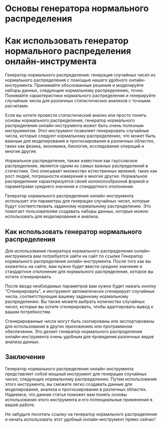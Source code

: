 Основы генератора нормального распределения
===========================================

Как использовать генератор нормального распределения онлайн-инструмента
=======================================================================

Генератор нормального распределения: генерация случайных чисел из нормального распределения с помощью нашего удобного онлайн-инструмента. Принимайте обоснованные решения и моделируйте наборы данных, следующие нормальному распределению, точно. Понимайте характеристики нормального распределения и генерируйте случайные числа для различных статистических анализов с точными расчетами.

Если вы хотите провести статистический анализ или просто понять основы нормального распределения, генератор нормального распределения онлайн-инструмента может быть очень полезным инструментом. Этот инструмент позволяет генерировать случайные числа, которые следуют нормальному распределению, что может быть важным для моделирования и прогнозирования в различных областях, таких как физика, экономика, биология, исследование операций и многие другие.

Нормальное распределение, также известное как гауссовское распределение, является одним из самых важных распределений в статистике. Оно описывает множество естественных явлений, таких как рост людей, погрешности измерений и многие другие. Нормальное распределение характеризуется своей колоколообразной формой и параметрами среднего значения и стандартного отклонения.

Генератор нормального распределения онлайн-инструмента использует эти параметры для генерации случайных чисел, которые будут соответствовать заданному нормальному распределению. Это помогает пользователям создавать наборы данных, которые можно использовать для моделирования и анализа.

Как использовать генератор нормального распределения
----------------------------------------------------

Для использования генератора нормального распределения онлайн-инструмента вам потребуется зайти на сайт по ссылке Генератор нормального распределения онлайн-инструмента. После того как вы окажетесь на сайте, вам нужно будет ввести среднее значение и стандартное отклонение для нормального распределения, которое вы хотите сгенерировать.

После ввода необходимых параметров вам нужно будет нажать кнопку "Сгенерировать", и инструмент автоматически сгенерирует случайные числа, соответствующие вашему заданному нормальному распределению. Вы также можете выбрать количество случайных чисел, которые вы хотите сгенерировать, чтобы адаптировать вывод к вашим потребностям.

Сгенерированные числа могут быть скопированы или экспортированы для использования в других приложениях или программном обеспечении. Это делает генератор нормального распределения онлайн-инструмента очень удобным для проведения различных видов анализа данных.

Заключение
----------

Генератор нормального распределения онлайн-инструмента представляет собой мощный инструмент для генерации случайных чисел, следующих нормальному распределению. Путем использования этого инструмента, вы сможете легко создавать данные для моделирования, анализа и прогнозирования в различных областях. Надеемся, что данная статья поможет вам понять основы использования этого инструмента и его потенциальные применения в вашей работе.

Не забудьте посетить ссылку на генератор нормального распределения и начать использовать этот удобный онлайн-инструмент прямо сейчас!